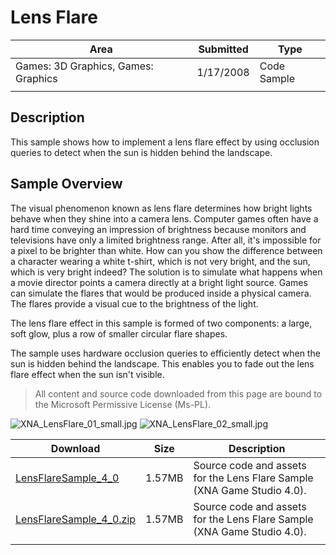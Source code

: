 # Lens Flare

|Area|Submitted|Type|
|-|-|-|
Games: 3D Graphics, Games: Graphics|1/17/2008|Code Sample
||||

## Description

This sample shows how to implement a lens flare effect by using occlusion queries to detect when the sun is hidden behind the landscape.

## Sample Overview

The visual phenomenon known as lens flare determines how bright lights behave when they shine into a camera lens. Computer games often have a hard time conveying an impression of brightness because monitors and televisions have only a limited brightness range. After all, it's impossible for a pixel to be brighter than white. How can you show the difference between a character wearing a white t-shirt, which is not very bright, and the sun, which is very bright indeed? The solution is to simulate what happens when a movie director points a camera directly at a bright light source. Games can simulate the flares that would be produced inside a physical camera. The flares provide a visual cue to the brightness of the light.

The lens flare effect in this sample is formed of two components: a large, soft glow, plus a row of smaller circular flare shapes.

The sample uses hardware occlusion queries to efficiently detect when the sun is hidden behind the landscape. This enables you to fade out the lens flare effect when the sun isn't visible.

> All content and source code downloaded from this page are bound to the Microsoft Permissive License (Ms-PL).

![XNA_LensFlare_01_small.jpg](https://github.com/simondarksidej/XNAGameStudio/blob/master/Images/XNA_LensFlare_01_small.jpg?raw=true)
![XNA_LensFlare_02_small.jpg](https://github.com/simondarksidej/XNAGameStudio/blob/master/Images/XNA_LensFlare_02_small.jpg?raw=true)

Download | Size | Description
---|---|---|
[LensFlareSample_4_0](https://github.com/simondarksidej/XNAGameStudio/tree/master/Samples/LensFlareSample_4_0) | 1.57MB | Source code and assets for the Lens Flare Sample (XNA Game Studio 4.0).
[LensFlareSample_4_0.zip](https://github.com/simondarksidej/XNAGameStudioZips/tree/master/Samples/LensFlareSample_4_0.zip) | 1.57MB | Source code and assets for the Lens Flare Sample (XNA Game Studio 4.0).
||||
